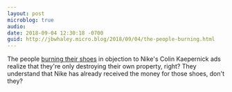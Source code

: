 ```yaml
---
layout: post
microblog: true
audio: 
date: 2018-09-04 12:30:18 -0700
guid: http://jbwhaley.micro.blog/2018/09/04/the-people-burning.html
---
```

The people [burning their shoes](https://www.washingtonpost.com/business/2018/09/04/people-are-destroying-their-nike-gear-protest-colin-kaepernicks-just-do-it-campaign/) in objection to Nike's Colin Kaepernick ads realize that they're only destroying their own property, right? They understand that Nike has already received the money for those shoes, don't they? 
